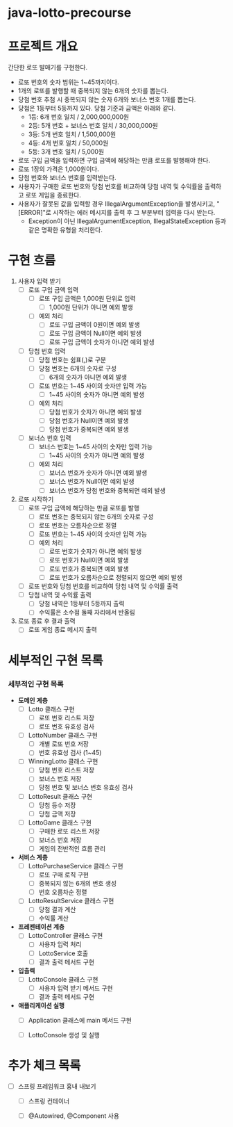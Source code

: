# java-lotto-precourse

# 프로젝트 개요

간단한 로또 발매기를 구현한다.
- 로또 번호의 숫자 범위는 1~45까지이다.
- 1개의 로또를 발행할 때 중복되지 않는 6개의 숫자를 뽑는다.
- 당첨 번호 추첨 시 중복되지 않는 숫자 6개와 보너스 번호 1개를 뽑는다.
- 당첨은 1등부터 5등까지 있다. 당첨 기준과 금액은 아래와 같다.
    - 1등: 6개 번호 일치 / 2,000,000,000원
    - 2등: 5개 번호 + 보너스 번호 일치 / 30,000,000원
    - 3등: 5개 번호 일치 / 1,500,000원
    - 4등: 4개 번호 일치 / 50,000원
    - 5등: 3개 번호 일치 / 5,000원
- 로또 구입 금액을 입력하면 구입 금액에 해당하는 만큼 로또를 발행해야 한다.
- 로또 1장의 가격은 1,000원이다.
- 당첨 번호와 보너스 번호를 입력받는다.
- 사용자가 구매한 로또 번호와 당첨 번호를 비교하여 당첨 내역 및 수익률을 출력하고 로또 게임을 종료한다.
- 사용자가 잘못된 값을 입력할 경우 IllegalArgumentException을 발생시키고, "[ERROR]"로 시작하는 에러 메시지를 출력 후 그 부분부터 입력을 다시 받는다.
    - Exception이 아닌 IllegalArgumentException, IllegalStateException 등과 같은 명확한 유형을 처리한다.


# 구현 흐름

1. 사용자 입력 받기
    - [ ] 로또 구입 금액 입력
        - [ ] 로또 구입 금액은 1,000원 단위로 입력
            - [ ] 1,000원 단위가 아니면 예외 발생
        - [ ] 예외 처리
            - [ ] 로또 구입 금액이 0원이면 예외 발생
            - [ ] 로또 구입 금액이 Null이면 예외 발생
            - [ ] 로또 구입 금액이 숫자가 아니면 예외 발생
    - [ ] 당첨 번호 입력
        - [ ] 당첨 번호는 쉼표(,)로 구분
        - [ ] 당첨 번호는 6개의 숫자로 구성
            - [ ] 6개의 숫자가 아니면 예외 발생
        - [ ] 로또 번호는 1~45 사이의 숫자만 입력 가능
            - [ ] 1~45 사이의 숫자가 아니면 예외 발생
        - [ ] 예외 처리
            - [ ] 당첨 번호가 숫자가 아니면 예외 발생
            - [ ] 당첨 번호가 Null이면 예외 발생
            - [ ] 당첨 번호가 중복되면 예외 발생
    - [ ] 보너스 번호 입력
        - [ ] 보너스 번호는 1~45 사이의 숫자만 입력 가능
            - [ ] 1~45 사이의 숫자가 아니면 예외 발생
        - [ ] 예외 처리
            - [ ] 보너스 번호가 숫자가 아니면 예외 발생
            - [ ] 보너스 번호가 Null이면 예외 발생
            - [ ] 보너스 번호가 당첨 번호와 중복되면 예외 발생  

2. 로또 시작하기
    - [ ] 로또 구입 금액에 해당하는 만큼 로또를 발행
        - [ ] 로또 번호는 중복되지 않는 6개의 숫자로 구성
        - [ ] 로또 번호는 오름차순으로 정렬
        - [ ] 로또 번호는 1~45 사이의 숫자만 입력 가능
        - [ ] 예외 처리
            - [ ] 로또 번호가 숫자가 아니면 예외 발생
            - [ ] 로또 번호가 Null이면 예외 발생
            - [ ] 로또 번호가 중복되면 예외 발생
            - [ ] 로또 번호가 오름차순으로 정렬되지 않으면 예외 발생
    - [ ] 로또 번호와 당첨 번호를 비교하여 당첨 내역 및 수익률 출력 
    - [ ] 당첨 내역 및 수익률 출력
        - [ ] 당첨 내역은 1등부터 5등까지 출력
        - [ ] 수익률은 소수점 둘째 자리에서 반올림 
3. 로또 종료 후 결과 출력
    - [ ] 로또 게임 종료 메시지 출력

# 세부적인 구현 목록

### 세부적인 구현 목록

- **도메인 계층**
  - [ ] Lotto 클래스 구현
    - [ ] 로또 번호 리스트 저장
    - [ ] 로또 번호 유효성 검사
  - [ ] LottoNumber 클래스 구현
    - [ ] 개별 로또 번호 저장
    - [ ] 번호 유효성 검사 (1~45)
  - [ ] WinningLotto 클래스 구현
    - [ ] 당첨 번호 리스트 저장
    - [ ] 보너스 번호 저장
    - [ ] 당첨 번호 및 보너스 번호 유효성 검사
  - [ ] LottoResult 클래스 구현
    - [ ] 당첨 등수 저장
    - [ ] 당첨 금액 저장
  - [ ] LottoGame 클래스 구현
    - [ ] 구매한 로또 리스트 저장
    - [ ] 보너스 번호 저장
    - [ ] 게임의 전반적인 흐름 관리

- **서비스 계층**
  - [ ] LottoPurchaseService 클래스 구현
    - [ ] 로또 구매 로직 구현
    - [ ] 중복되지 않는 6개의 번호 생성
    - [ ] 번호 오름차순 정렬
  - [ ] LottoResultService 클래스 구현
    - [ ] 당첨 결과 계산
    - [ ] 수익률 계산

- **프레젠테이션 계층**
  - [ ] LottoController 클래스 구현
    - [ ] 사용자 입력 처리
    - [ ] LottoService 호출
    - [ ] 결과 출력 메서드 구현

- **입출력**
  - [ ] LottoConsole 클래스 구현
    - [ ] 사용자 입력 받기 메서드 구현
    - [ ] 결과 출력 메서드 구현

- **애플리케이션 실행**
  - [ ] Application 클래스에 main 메서드 구현
  - [ ] LottoConsole 생성 및 실행

        

# 추가 체크 목록
- [ ] 스프링 프레임워크 흉내 내보기
    - [ ] 스프링 컨테이너
    - [ ] @Autowired, @Component 사용




